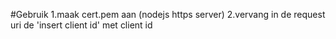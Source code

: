 #Gebruik
1.maak cert.pem aan (nodejs https server)
2.vervang in de request uri de 'insert client id' met client id

